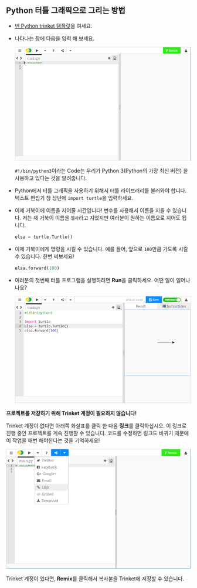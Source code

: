 ## Python 터틀 그래픽으로 그리는 방법

+ [빈 Python trinket 템플릿](http://jumpto.cc/python-new)을 여세요.

+ 나타나는 창에 다음을 입력 해 보세요.
    
    ![스크린샷](images/trinket.PNG)
    
    `#!/bin/python3`이라는 Code는 우리가 Python 3(Python의 가장 최신 버전) 을 사용하고 있다는 것을 알려줍니다.

+ Python에서 터틀 그래픽을 사용하기 위해서 터틀 라이브러리를 불러와야 합니다. 텍스트 편집기 창 상단에 `import turtle`을 입력하세요.

+ 이제 거북이에 이름을 지어줄 시간입니다! 변수를 사용해서 이름을 지을 수 있습니다. 저는 제 거북이 이름을 `엘사`라고 지었지만 여러분이 원하는 이름으로 지어도 됩니다.
    
    ```python
    elsa = turtle.Turtle()
    ```

+ 이제 거북이에게 명령을 시킬 수 있습니다. 예를 들어, 앞으로 `100`만큼 가도록 시킬 수 있습니다. 한번 써보세요!
    
    ```python
    elsa.forward(100)
    ```

+ 여러분의 첫번째 터틀 프로그램을 실행하려면 **Run**을 클릭하세요. 어떤 일이 일어나나요?
    
    ![](images/import-turtle.png)

**프로젝트를 저장하기 위해 Trinket 계정이 필요하지 않습니다!**

Trinket 계정이 없다면 아래쪽 화살표를 클릭 한 다음 **링크**를 클릭하십시오. 이 링크로 진행 중인 프로젝트를 계속 진행할 수 있습니다. 코드를 수정하면 링크도 바뀌기 때문에 이 작업을 매번 해야한다는 것을 기억하세요!

![스크린샷](images/trinket-link.PNG)

Trinket 계정이 있다면, **Remix**를 클릭해서 복사본을 Trinket에 저장할 수 있습니다.